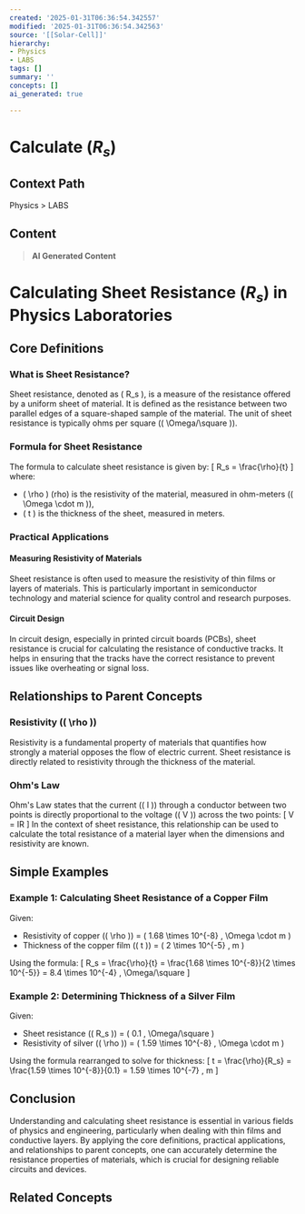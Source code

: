 ```yaml
---
created: '2025-01-31T06:36:54.342557'
modified: '2025-01-31T06:36:54.342563'
source: '[[Solar-Cell]]'
hierarchy:
- Physics
- LABS
tags: []
summary: ''
concepts: []
ai_generated: true

---
```


# Calculate ($R_s$)

## Context Path
Physics > LABS

## Content
> **AI Generated Content**
 # Calculating Sheet Resistance ($R_s$) in Physics Laboratories

## Core Definitions

### What is Sheet Resistance?
Sheet resistance, denoted as \( R_s \), is a measure of the resistance offered by a uniform sheet of material. It is defined as the resistance between two parallel edges of a square-shaped sample of the material. The unit of sheet resistance is typically ohms per square (\( \Omega/\square \)).

### Formula for Sheet Resistance
The formula to calculate sheet resistance is given by:
\[ R_s = \frac{\rho}{t} \]
where:
- \( \rho \) (rho) is the resistivity of the material, measured in ohm-meters (\( \Omega \cdot m \)),
- \( t \) is the thickness of the sheet, measured in meters.

### Practical Applications

#### Measuring Resistivity of Materials
Sheet resistance is often used to measure the resistivity of thin films or layers of materials. This is particularly important in semiconductor technology and material science for quality control and research purposes.

#### Circuit Design
In circuit design, especially in printed circuit boards (PCBs), sheet resistance is crucial for calculating the resistance of conductive tracks. It helps in ensuring that the tracks have the correct resistance to prevent issues like overheating or signal loss.

## Relationships to Parent Concepts

### Resistivity (\( \rho \))
Resistivity is a fundamental property of materials that quantifies how strongly a material opposes the flow of electric current. Sheet resistance is directly related to resistivity through the thickness of the material.

### Ohm's Law
Ohm's Law states that the current (\( I \)) through a conductor between two points is directly proportional to the voltage (\( V \)) across the two points:
\[ V = IR \]
In the context of sheet resistance, this relationship can be used to calculate the total resistance of a material layer when the dimensions and resistivity are known.

## Simple Examples

### Example 1: Calculating Sheet Resistance of a Copper Film
Given:
- Resistivity of copper (\( \rho \)) = \( 1.68 \times 10^{-8} \, \Omega \cdot m \)
- Thickness of the copper film (\( t \)) = \( 2 \times 10^{-5} \, m \)

Using the formula:
\[ R_s = \frac{\rho}{t} = \frac{1.68 \times 10^{-8}}{2 \times 10^{-5}} = 8.4 \times 10^{-4} \, \Omega/\square \]

### Example 2: Determining Thickness of a Silver Film
Given:
- Sheet resistance (\( R_s \)) = \( 0.1 \, \Omega/\square \)
- Resistivity of silver (\( \rho \)) = \( 1.59 \times 10^{-8} \, \Omega \cdot m \)

Using the formula rearranged to solve for thickness:
\[ t = \frac{\rho}{R_s} = \frac{1.59 \times 10^{-8}}{0.1} = 1.59 \times 10^{-7} \, m \]

## Conclusion
Understanding and calculating sheet resistance is essential in various fields of physics and engineering, particularly when dealing with thin films and conductive layers. By applying the core definitions, practical applications, and relationships to parent concepts, one can accurately determine the resistance properties of materials, which is crucial for designing reliable circuits and devices.

## Related Concepts
